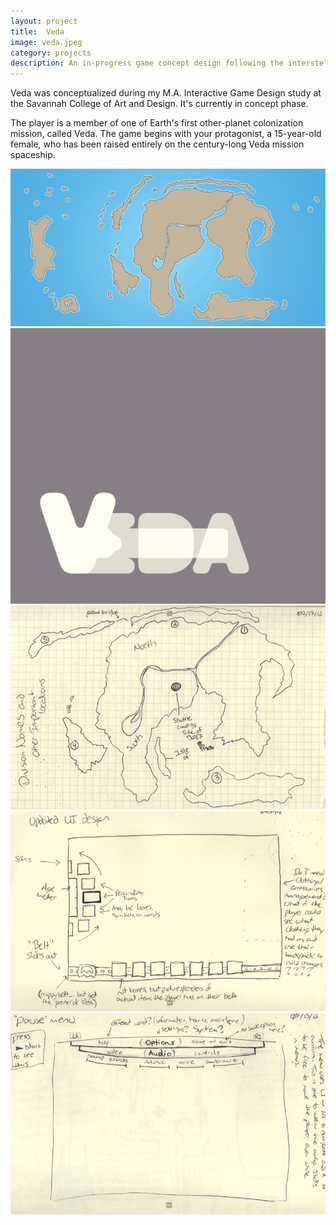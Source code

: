 ```yaml
---
layout: project
title:  Veda
image: veda.jpeg
category: projects
description: An in-progress game concept design following the interstellar Veda mission to colonize our nearest habitable planet.
---
```

Veda was conceptualized during my M.A. Interactive Game Design study at the Savannah College of Art and Design. It's currently in concept phase.

The player is a member of one of Earth's first other-planet colonization mission, called Veda.  The game begins with your protagonist, a 15-year-old female, who has been raised entirely on the century-long Veda mission spaceship. 

![veda_image01](/img/veda_image01.png "Veda Image 01")
![veda_image02](/img/veda_image02.png "Veda Image 02")
![veda_image03](/img/veda_image03.png "Veda Image 03")
![veda_image04](/img/veda_image04.png "Veda Image 04")
![veda_image05](/img/veda_image05.png "Veda Image 05")	

